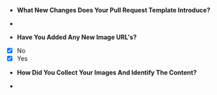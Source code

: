 <!-- Enter The Details Following Properly To Avoid Denials -->

- **What New Changes Does Your Pull Request Template Introduce?**
<!-- Detailed Explanation Required For About 80-100 Words -->
-

- **Have You Added Any New Image URL's?**
- [x] No
- [x] Yes

<!--- Answer The Below Question Only If You Chose Yes in The 2nd Ques -->
- **How Did You Collect Your Images And Identify The Content?**
<!-- Detailed Explanation Required For About 80-100 Words -->
-

